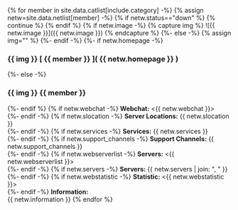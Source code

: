 
{% for member in site.data.catlist[include.category] -%}
{% assign netw=site.data.netlist[member] -%}
{% if netw.status=="down" %}
{% continue %}
{% endif %}
{% if netw.image -%}
{% capture img %} ![{{ netw.image }}]({{ netw.image }}) {% endcapture %}
{%- else -%}
{% assign img="" %}
{%- endif -%} 
{%- if netw.homepage -%}
### {{ img }} [ {{ member }} ]( {{ netw.homepage }} )
{%- else -%}
### {{ img }} {{ member }}
{%- endif %} 
{% if netw.webchat -%}
<b>Webchat:</b> <{{ netw.webchat }}> <br>
{%- endif -%} 
{% if netw.slocation -%}
<b>Server Locations:</b> {{ netw.slocation }} <br>
{%- endif -%} 
{% if netw.services -%}
<b>Services:</b> {{ netw.services }} <br>
{%- endif -%} 
{% if netw.support_channels -%}
<b>Support Channels:</b> {{ netw.support_channels }} <br>
{%- endif -%} 
{% if netw.webserverlist -%}
<b>Servers:</b> <{{ netw.webserverlist }}> <br>
{%- endif -%} 
{% if netw.servers -%}
<b>Servers:</b>  {{ netw.servers | join: ", " }} <br>
{%- endif -%} 
{% if netw.webstatistic -%}
<b>Statistic:</b> <{{ netw.webstatistic }}> <br>
{%- endif -%} 
<b>Information:</b><br>
{{ netw.information }}
{% endfor %}
